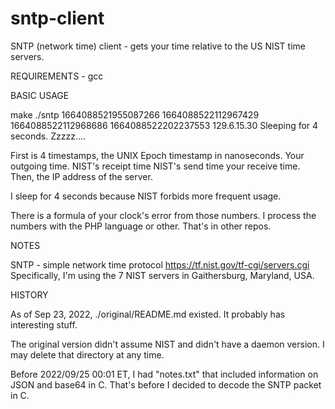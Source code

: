 # sntp-client

SNTP (network time) client - gets your time relative to the US NIST time servers.

REQUIREMENTS - gcc

BASIC USAGE

make
./sntp
1664088521955087266
1664088522112967429
1664088522112968686
1664088522202237553
129.6.15.30
Sleeping for 4 seconds.  Zzzzz....

First is 4 timestamps, the UNIX Epoch timestamp in nanoseconds.
Your outgoing time.
NIST's receipt time
NIST's send time
your receive time.
Then, the IP address of the server.

I sleep for 4 seconds because NIST forbids more frequent usage.

There is a formula of your clock's error from those numbers.  I process the numbers with 
the PHP language or other.  That's in other repos.  

NOTES

SNTP - simple network time protocol
https://tf.nist.gov/tf-cgi/servers.cgi
Specifically, I'm using the 7 NIST servers in Gaithersburg, Maryland, USA.

HISTORY

As of Sep 23, 2022, ./original/README.md existed.  It probably has interesting stuff.  

The original version didn't assume NIST and didn't have a daemon version.  I may delete 
that directory at any time.

Before 2022/09/25 00:01 ET, I had "notes.txt" that included information on JSON and base64 
in C.  That's before I decided to decode the SNTP packet in C.
